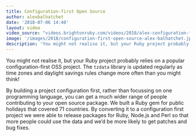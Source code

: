 ```yaml
---
title: Configuration-first Open Source
author: alexbalhatchet
date: '2018-07-06 14:40'
layout: video
video_source: "videos.brightonruby.com/videos/2018/alex-configuration-first-open-source.mp4"
image: '/images/2018/configuration-first-open-source-alex-balhatchet.jpg'
description: 'You might not realise it, but your Ruby project probably relies on a popular configuration-first OSS project. The tzdata library is updated regularly as time zones and daylight savings rules change more often than you might think!'
---
```


You might not realise it, but your Ruby project probably relies on a popular configuration-first OSS project. The `tzdata` library is updated regularly as time zones and daylight savings rules change more often than you might think!

By building a project configuration first, rather than focussing on one programming language, you can get a much wider range of people contributing to your open source package. We built a Ruby gem for public holidays that covered 71 countries. By converting it to a configuration first project we were able to release packages for Ruby, Node.js and Perl so that more people could use the data and we’d be more likely to get patches and bug fixes.
